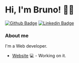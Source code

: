 # Hi, I'm Bruno! 👋😄

[![Github Badge](https://img.shields.io/badge/-Github-000?style=flat-square&logo=Github&logoColor=white&link=https://github.com/jbgbruno)](https://github.com/jbgbruno)
[![Linkedin Badge](https://img.shields.io/badge/-LinkedIn-blue?style=flat-square&logo=Linkedin&logoColor=white&link=https://www.linkedin.com/in/jbgbruno/)](https://www.linkedin.com/in/jbgbruno/)

### About me
I'm a Web developer. 

- [Website](https://brunogomes.ml/) 💻 - Working on it.

